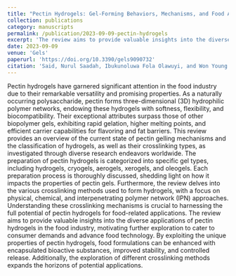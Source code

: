 ```yaml
---
title: "Pectin Hydrogels: Gel-Forming Behaviors, Mechanisms, and Food Applications"
collection: publications
category: manuscripts
permalink: /publication/2023-09-09-pectin-hydrogels
excerpt: 'The review aims to provide valuable insights into the diverse applications of pectin hydrogels in the food industry, motivating further exploration to cater to consumer demands and advance food technology.'
date: 2023-09-09
venue: 'Gels'
paperurl: 'https://doi.org/10.3390/gels9090732'
citation: 'Said, Nurul Saadah, Ibukunoluwa Fola Olawuyi, and Won Young Lee. (2023). &quot; Pectin Hydrogels: Gel-Forming Behaviors, Mechanisms, and Food Applications. &quot; <i>Gels</i>. 9(9).'
---
```


Pectin hydrogels have garnered significant attention in the food industry due to their remarkable versatility and promising properties. As a naturally occurring polysaccharide, pectin forms three-dimensional (3D) hydrophilic polymer networks, endowing these hydrogels with softness, flexibility, and biocompatibility. Their exceptional attributes surpass those of other biopolymer gels, exhibiting rapid gelation, higher melting points, and efficient carrier capabilities for flavoring and fat barriers. This review provides an overview of the current state of pectin gelling mechanisms and the classification of hydrogels, as well as their crosslinking types, as investigated through diverse research endeavors worldwide. The preparation of pectin hydrogels is categorized into specific gel types, including hydrogels, cryogels, aerogels, xerogels, and oleogels. Each preparation process is thoroughly discussed, shedding light on how it impacts the properties of pectin gels. Furthermore, the review delves into the various crosslinking methods used to form hydrogels, with a focus on physical, chemical, and interpenetrating polymer network (IPN) approaches. Understanding these crosslinking mechanisms is crucial to harnessing the full potential of pectin hydrogels for food-related applications. The review aims to provide valuable insights into the diverse applications of pectin hydrogels in the food industry, motivating further exploration to cater to consumer demands and advance food technology. By exploiting the unique properties of pectin hydrogels, food formulations can be enhanced with encapsulated bioactive substances, improved stability, and controlled release. Additionally, the exploration of different crosslinking methods expands the horizons of potential applications.
